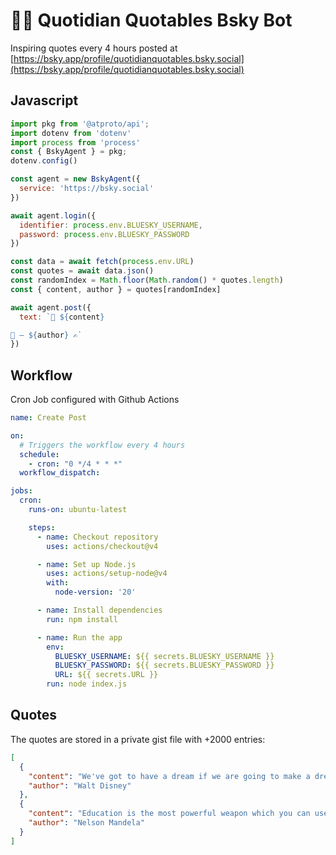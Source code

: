 # 🦋🤖 Quotidian Quotables Bsky Bot

Inspiring quotes every 4 hours posted at [https://bsky.app/profile/quotidianquotables.bsky.social](https://bsky.app/profile/quotidianquotables.bsky.social)

## Javascript
```js
import pkg from '@atproto/api';
import dotenv from 'dotenv'
import process from 'process'
const { BskyAgent } = pkg;
dotenv.config()

const agent = new BskyAgent({
  service: 'https://bsky.social'
})

await agent.login({
  identifier: process.env.BLUESKY_USERNAME,
  password: process.env.BLUESKY_PASSWORD
})

const data = await fetch(process.env.URL)
const quotes = await data.json()
const randomIndex = Math.floor(Math.random() * quotes.length)
const { content, author } = quotes[randomIndex]

await agent.post({
  text: `💬 ${content}

📖 — ${author} ✍️`
})
```

## Workflow 
Cron Job configured with Github Actions

```yml
name: Create Post

on:
  # Triggers the workflow every 4 hours
  schedule:
    - cron: "0 */4 * * *"
  workflow_dispatch:

jobs:
  cron:
    runs-on: ubuntu-latest

    steps:
      - name: Checkout repository
        uses: actions/checkout@v4 

      - name: Set up Node.js
        uses: actions/setup-node@v4 
        with:
          node-version: '20' 

      - name: Install dependencies
        run: npm install

      - name: Run the app
        env:
          BLUESKY_USERNAME: ${{ secrets.BLUESKY_USERNAME }}
          BLUESKY_PASSWORD: ${{ secrets.BLUESKY_PASSWORD }}
          URL: ${{ secrets.URL }}
        run: node index.js
```

## Quotes

The quotes are stored in a private gist file with +2000 entries:

```json
[
  {
    "content": "We've got to have a dream if we are going to make a dream come true.",
    "author": "Walt Disney"
  },
  {
    "content": "Education is the most powerful weapon which you can use to change the world.",
    "author": "Nelson Mandela"
  }
]
```